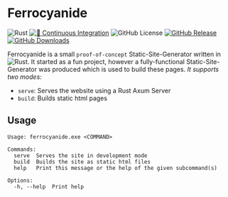 # Ferrocyanide

![Rust][rust-image] 
[![🦀 Continuous Integration](https://github.com/jenskrumsieck/ferrocyanide/actions/workflows/build.yml/badge.svg)](https://github.com/jenskrumsieck/ferrocyanide/actions/workflows/build.yml)
![GitHub License](https://img.shields.io/badge/license-Apache--2.0_OR_MIT-green)
[![GitHub Release](https://img.shields.io/github/v/release/jenskrumsieck/ferrocyanide)](https://github.com/jenskrumsieck/ferrocyanide/releases/latest)
[![GitHub Downloads](https://img.shields.io/github/downloads/jenskrumsieck/ferrocyanide/total)]([https](https://github.com/jenskrumsieck/ferrocyanide/releases/latest))

Ferrocyanide is a small `proof-of-concept` Static-Site-Generator written in ![Rust][rust-image]. It started as a fun project, however a fully-functional Static-Site-Generator was produced which is used to build these pages.
_It supports two modes_:
- `serve`: Serves the website using a Rust Axum Server
- `build`: Builds static html pages

## Usage
```
Usage: ferrocyanide.exe <COMMAND>

Commands:
  serve  Serves the site in development mode
  build  Builds the site as static html files
  help   Print this message or the help of the given subcommand(s)

Options:
  -h, --help  Print help
```


[rust-image]: https://img.shields.io/badge/Rust-%23000000.svg?e&logo=rust&logoColor=white
